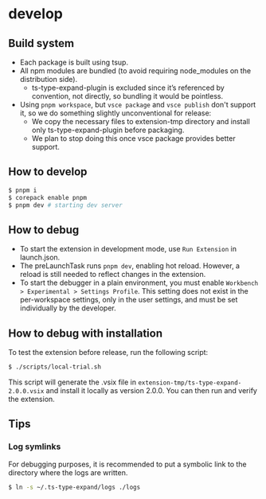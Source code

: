 # develop

## Build system

- Each package is built using tsup.
- All npm modules are bundled (to avoid requiring node_modules on the distribution side).
  - ts-type-expand-plugin is excluded since it’s referenced by convention, not directly, so bundling it would be pointless.
- Using `pnpm workspace`, but `vsce package` and `vsce publish` don't support it, so we do something slightly unconventional for release:
  - We copy the necessary files to extension-tmp directory and install only ts-type-expand-plugin before packaging.
  - We plan to stop doing this once vsce package provides better support.

## How to develop

```bash
$ pnpm i
$ corepack enable pnpm
$ pnpm dev # starting dev server
```

## How to debug

- To start the extension in development mode, use `Run Extension` in launch.json.
- The preLaunchTask runs `pnpm dev`, enabling hot reload. However, a reload is still needed to reflect changes in the extension.
- To start the debugger in a plain environment, you must enable `Workbench > Experimental > Settings Profile`. This setting does not exist in the per-workspace settings, only in the user settings, and must be set individually by the developer.

## How to debug with installation

To test the extension before release, run the following script:

```bash
$ ./scripts/local-trial.sh
```

This script will generate the .vsix file in `extension-tmp/ts-type-expand-2.0.0.vsix` and install it locally as version 2.0.0. You can then run and verify the extension.

## Tips

### Log symlinks

For debugging purposes, it is recommended to put a symbolic link to the directory where the logs are written.

```bash
$ ln -s ~/.ts-type-expand/logs ./logs
```

